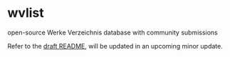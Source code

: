 # wvlist
open-source Werke Verzeichnis database with community submissions

Refer to the [draft README](https://github.com/FiskFan1999/wvlist/blob/QOLupdates/README.md), will be updated in an upcoming minor update.
